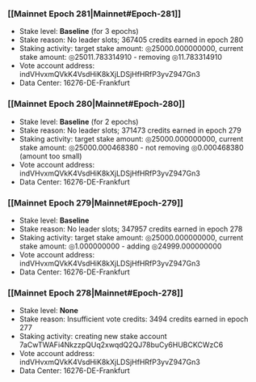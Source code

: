 ### [[Mainnet Epoch 281|Mainnet#Epoch-281]]
* Stake level: **Baseline** (for 3 epochs)
* Stake reason: No leader slots; 367405 credits earned in epoch 280
* Staking activity: target stake amount: ◎25000.000000000, current stake amount: ◎25011.783314910 - removing ◎11.783314910
* Vote account address: indVHvxmQVkK4VsdHiK8kXjLDSjHfHRfP3yvZ947Gn3
* Data Center: 16276-DE-Frankfurt
### [[Mainnet Epoch 280|Mainnet#Epoch-280]]
* Stake level: **Baseline** (for 2 epochs)
* Stake reason: No leader slots; 371473 credits earned in epoch 279
* Staking activity: target stake amount: ◎25000.000000000, current stake amount: ◎25000.000468380 - not removing ◎0.000468380 (amount too small)
* Vote account address: indVHvxmQVkK4VsdHiK8kXjLDSjHfHRfP3yvZ947Gn3
* Data Center: 16276-DE-Frankfurt
### [[Mainnet Epoch 279|Mainnet#Epoch-279]]
* Stake level: **Baseline**
* Stake reason: No leader slots; 347957 credits earned in epoch 278
* Staking activity: target stake amount: ◎25000.000000000, current stake amount: ◎1.000000000 - adding ◎24999.000000000
* Vote account address: indVHvxmQVkK4VsdHiK8kXjLDSjHfHRfP3yvZ947Gn3
* Data Center: 16276-DE-Frankfurt
### [[Mainnet Epoch 278|Mainnet#Epoch-278]]
* Stake level: **None**
* Stake reason: Insufficient vote credits: 3494 credits earned in epoch 277
* Staking activity: creating new stake account 7aCwTWAFi4NkzzpQUq2xwqdQ2QJ78buCy6HUBCKCWzC6
* Vote account address: indVHvxmQVkK4VsdHiK8kXjLDSjHfHRfP3yvZ947Gn3
* Data Center: 16276-DE-Frankfurt